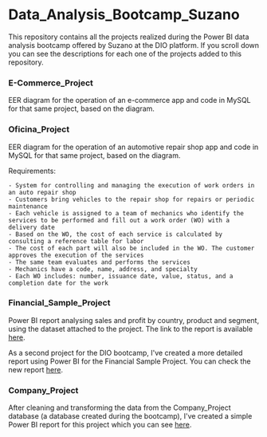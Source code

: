 # Data_Analysis_Bootcamp_Suzano
This repository contains all the projects realized during the Power BI data analysis bootcamp offered by Suzano at the DIO platform. If you scroll down you can see the descriptions for each one of the projects added to this repository.

### E-Commerce_Project
EER diagram for the operation of an e-commerce app and code in MySQL for that same project, based on the diagram.

### Oficina_Project
EER diagram for the operation of an automotive repair shop app and code in MySQL for that same project, based on the diagram.

Requirements:

    - System for controlling and managing the execution of work orders in an auto repair shop
    - Customers bring vehicles to the repair shop for repairs or periodic maintenance
    - Each vehicle is assigned to a team of mechanics who identify the services to be performed and fill out a work order (WO) with a delivery date 
    - Based on the WO, the cost of each service is calculated by consulting a reference table for labor
    - The cost of each part will also be included in the WO. The customer approves the execution of the services
    - The same team evaluates and performs the services
    - Mechanics have a code, name, address, and specialty
    - Each WO includes: number, issuance date, value, status, and a completion date for the work

### Financial_Sample_Project
Power BI report analysing sales and profit by country, product and segment, using the dataset attached to the project. The link to the report is available [here](https://app.powerbi.com/view?r=eyJrIjoiODk2YTk1ZWQtNjYzMC00ZGIwLTg2NjAtMDVmZTI0NTMwNTRiIiwidCI6ImZlODc4N2JjLWM5MTQtNDY2NS04NTQ3LTI2OGUxNWNiMGQ5YSJ9).

As a second project for the DIO bootcamp, I've created a more detailed report using Power BI for the Financial Sample Project. You can check the new report [here](https://app.powerbi.com/view?r=eyJrIjoiNGE5YzU0NjUtZWI0OS00ZDcxLTgyMWEtMjM2NDVjOWI3ZDQwIiwidCI6ImZlODc4N2JjLWM5MTQtNDY2NS04NTQ3LTI2OGUxNWNiMGQ5YSJ9).

### Company_Project
After cleaning and transforming the data from the Company_Project database (a database created during the bootcamp), I've created a simple Power BI report for this project which you can see [here](https://app.powerbi.com/view?r=eyJrIjoiMjMyY2IzMmMtMWYxNy00Njg2LTk2ZDUtNGU2MjJjYzBmZDI0IiwidCI6ImZlODc4N2JjLWM5MTQtNDY2NS04NTQ3LTI2OGUxNWNiMGQ5YSJ9).
